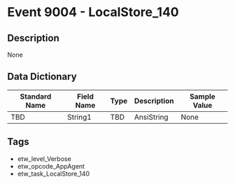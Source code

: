 # Event 9004 - LocalStore_140

## Description
None

## Data Dictionary
|Standard Name|Field Name|Type|Description|Sample Value|
|---|---|---|---|---|
|TBD|String1|TBD|AnsiString|None|None|

## Tags
* etw_level_Verbose
* etw_opcode_AppAgent
* etw_task_LocalStore_140